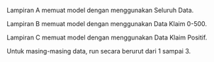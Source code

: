 Lampiran A memuat model dengan menggunakan Seluruh Data. 

Lampiran B memuat model dengan menggunakan Data Klaim 0-500. 

Lampiran C memuat model dengan menggunakan Data Klaim Positif.

Untuk masing-masing data, run secara berurut dari 1 sampai 3.  
